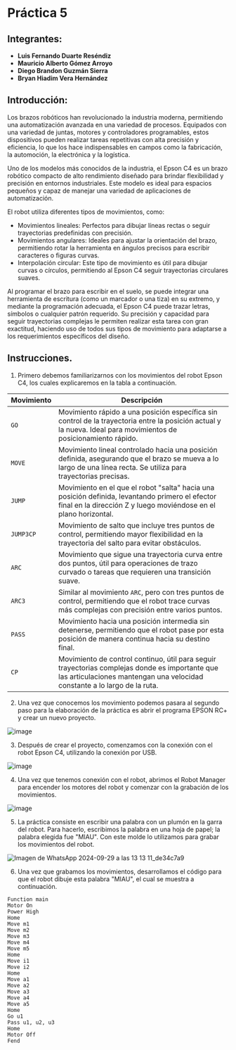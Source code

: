 # Práctica 5

## Integrantes:
- **Luis Fernando Duarte Reséndiz**
- **Mauricio Alberto Gómez Arroyo**
- **Diego Brandon Guzmán Sierra**
- **Bryan Hiadim Vera Hernández**

## Introducción:
Los brazos robóticos han revolucionado la industria moderna, permitiendo una automatización avanzada en una variedad de procesos. Equipados con una variedad de juntas, motores y controladores programables, estos dispositivos pueden realizar tareas repetitivas con alta precisión y eficiencia, lo que los hace indispensables en campos como la fabricación, la automoción, la electrónica y la logística.

Uno de los modelos más conocidos de la industria, el Epson C4 es un brazo robótico compacto de alto rendimiento diseñado para brindar flexibilidad y precisión en entornos industriales. Este modelo es ideal para espacios pequeños y capaz de manejar una variedad de aplicaciones de automatización.

El robot utiliza diferentes tipos de movimientos, como:

- Movimientos lineales: Perfectos para dibujar líneas rectas o seguir trayectorias predefinidas con precisión.
- Movimientos angulares: Ideales para ajustar la orientación del brazo, permitiendo rotar la herramienta en ángulos precisos para escribir caracteres o figuras curvas.
- Interpolación circular: Este tipo de movimiento es útil para dibujar curvas o círculos, permitiendo al Epson C4 seguir trayectorias circulares suaves.
  
Al programar el brazo para escribir en el suelo, se puede integrar una herramienta de escritura (como un marcador o una tiza) en su extremo, y mediante la programación adecuada, el Epson C4 puede trazar letras, símbolos o cualquier patrón requerido. Su precisión y capacidad para seguir trayectorias complejas le permiten realizar esta tarea con gran exactitud, haciendo uso de todos sus tipos de movimiento para adaptarse a los requerimientos específicos del diseño.

## Instrucciones.
1. Primero debemos familiarizarnos con los movimientos del robot Epson C4, los cuales explicaremos en la tabla a continuación.

| **Movimiento** | **Descripción**                                                                                                                                                        |
|----------------|------------------------------------------------------------------------------------------------------------------------------------------------------------------------|
| `GO`           | Movimiento rápido a una posición específica sin control de la trayectoria entre la posición actual y la nueva. Ideal para movimientos de posicionamiento rápido.        |
| `MOVE`         | Movimiento lineal controlado hacia una posición definida, asegurando que el brazo se mueva a lo largo de una línea recta. Se utiliza para trayectorias precisas.        |
| `JUMP`         | Movimiento en el que el robot "salta" hacia una posición definida, levantando primero el efector final en la dirección Z y luego moviéndose en el plano horizontal.     |
| `JUMP3CP`      | Movimiento de salto que incluye tres puntos de control, permitiendo mayor flexibilidad en la trayectoria del salto para evitar obstáculos.                              |
| `ARC`          | Movimiento que sigue una trayectoria curva entre dos puntos, útil para operaciones de trazo curvado o tareas que requieren una transición suave.                        |
| `ARC3`         | Similar al movimiento `ARC`, pero con tres puntos de control, permitiendo que el robot trace curvas más complejas con precisión entre varios puntos.                    |
| `PASS`         | Movimiento hacia una posición intermedia sin detenerse, permitiendo que el robot pase por esta posición de manera continua hacia su destino final.                      |
| `CP`           | Movimiento de control continuo, útil para seguir trayectorias complejas donde es importante que las articulaciones mantengan una velocidad constante a lo largo de la ruta. |



2. Una vez que conocemos los movimiento podemos pasara al segundo paso para la elaboración de la práctica es abrir el programa EPSON RC+ y crear un nuevo proyecto.
   
![image](https://github.com/user-attachments/assets/dc677feb-714c-4519-8ccb-f15b9da0af6d)

3. Después de crear el proyecto, comenzamos con la conexión con el robot Epson C4, utilizando la conexión por USB.

![image](https://github.com/user-attachments/assets/3163e851-f70d-4291-837c-a8f62494c90d)


4. Una vez que tenemos conexión con el robot, abrimos el Robot Manager para encender los motores del robot y comenzar con la grabación de los movimientos.

![image](https://github.com/user-attachments/assets/7e367d25-6771-4152-bb61-fc9d1219da58)

5. La práctica consiste en escribir una palabra con un plumón en la garra del robot. Para hacerlo, escribimos la palabra en una hoja de papel; la palabra elegida fue "MIAU". Con este molde lo utilizamos para grabar los movimientos del robot.

![Imagen de WhatsApp 2024-09-29 a las 13 13 11_de34c7a9](https://github.com/user-attachments/assets/5796202c-e6cb-41b4-a1c9-05285db27625)

6. Una vez que grabamos los movimientos, desarrollamos el código para que el robot dibuje esta palabra "MIAU", el cual se muestra a continuación.

```plaintext
Function main
Motor On
Power High
Home
Move m1
Move m2
Move m3
Move m4
Move m5
Home
Move i1
Move i2
Home
Move a1
Move a2
Move a3
Move a4
Move a5
Home
Go u1
Pass u1, u2, u3
Home
Motor Off
Fend



 
